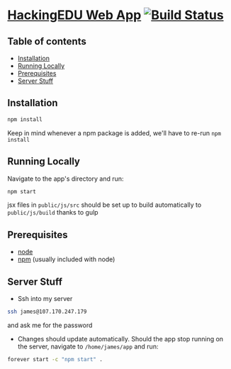 # [HackingEDU Web App](http://107.170.247.179:8080) [![Build Status](https://travis-ci.org/HackingEDU/app.svg?branch=master)](https://travis-ci.org/HackingEDU/app)

## Table of contents

 - [Installation](#installation)
 - [Running Locally](#running-locally)
 - [Prerequisites](#prerequisites)
 - [Server Stuff](#server-stuff)

## Installation
```bash
npm install
```
Keep in mind whenever a npm package is added, we'll have to re-run `npm install`

## Running Locally
Navigate to the app's directory and run:
```bash
npm start
```
jsx files in `public/js/src` should be set up to build automatically to `public/js/build` thanks to gulp

## Prerequisites
- [node](http://nodejs.org/)
- [npm](https://www.npmjs.com/) (usually included with node)

## Server Stuff
- Ssh into my server
```bash
ssh james@107.170.247.179
```
and ask me for the password

- Changes should update automatically. Should the app stop running on the server, navigate to `/home/james/app` and run:
```bash
forever start -c "npm start" .
```
